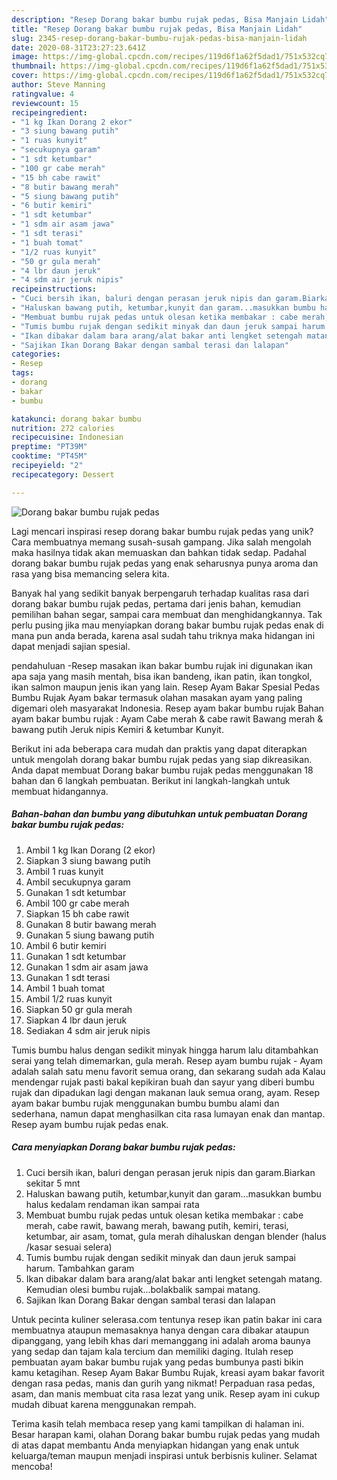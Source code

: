 ```yaml
---
description: "Resep Dorang bakar bumbu rujak pedas, Bisa Manjain Lidah"
title: "Resep Dorang bakar bumbu rujak pedas, Bisa Manjain Lidah"
slug: 2345-resep-dorang-bakar-bumbu-rujak-pedas-bisa-manjain-lidah
date: 2020-08-31T23:27:23.641Z
image: https://img-global.cpcdn.com/recipes/119d6f1a62f5dad1/751x532cq70/dorang-bakar-bumbu-rujak-pedas-foto-resep-utama.jpg
thumbnail: https://img-global.cpcdn.com/recipes/119d6f1a62f5dad1/751x532cq70/dorang-bakar-bumbu-rujak-pedas-foto-resep-utama.jpg
cover: https://img-global.cpcdn.com/recipes/119d6f1a62f5dad1/751x532cq70/dorang-bakar-bumbu-rujak-pedas-foto-resep-utama.jpg
author: Steve Manning
ratingvalue: 4
reviewcount: 15
recipeingredient:
- "1 kg Ikan Dorang 2 ekor"
- "3 siung bawang putih"
- "1 ruas kunyit"
- "secukupnya garam"
- "1 sdt ketumbar"
- "100 gr cabe merah"
- "15 bh cabe rawit"
- "8 butir bawang merah"
- "5 siung bawang putih"
- "6 butir kemiri"
- "1 sdt ketumbar"
- "1 sdm air asam jawa"
- "1 sdt terasi"
- "1 buah tomat"
- "1/2 ruas kunyit"
- "50 gr gula merah"
- "4 lbr daun jeruk"
- "4 sdm air jeruk nipis"
recipeinstructions:
- "Cuci bersih ikan, baluri dengan perasan jeruk nipis dan garam.Biarkan sekitar 5 mnt"
- "Haluskan bawang putih, ketumbar,kunyit dan garam...masukkan bumbu halus kedalam rendaman ikan sampai rata"
- "Membuat bumbu rujak pedas untuk olesan ketika membakar : cabe merah, cabe rawit, bawang merah, bawang putih, kemiri, terasi, ketumbar, air asam, tomat, gula merah dihaluskan dengan blender (halus /kasar sesuai selera)"
- "Tumis bumbu rujak dengan sedikit minyak dan daun jeruk sampai harum. Tambahkan garam"
- "Ikan dibakar dalam bara arang/alat bakar anti lengket setengah matang. Kemudian olesi bumbu rujak...bolakbalik sampai matang."
- "Sajikan Ikan Dorang Bakar dengan sambal terasi dan lalapan"
categories:
- Resep
tags:
- dorang
- bakar
- bumbu

katakunci: dorang bakar bumbu 
nutrition: 272 calories
recipecuisine: Indonesian
preptime: "PT39M"
cooktime: "PT45M"
recipeyield: "2"
recipecategory: Dessert

---
```



![Dorang bakar bumbu rujak pedas](https://img-global.cpcdn.com/recipes/119d6f1a62f5dad1/751x532cq70/dorang-bakar-bumbu-rujak-pedas-foto-resep-utama.jpg)

Lagi mencari inspirasi resep dorang bakar bumbu rujak pedas yang unik? Cara membuatnya memang susah-susah gampang. Jika salah mengolah maka hasilnya tidak akan memuaskan dan bahkan tidak sedap. Padahal dorang bakar bumbu rujak pedas yang enak seharusnya punya aroma dan rasa yang bisa memancing selera kita.

Banyak hal yang sedikit banyak berpengaruh terhadap kualitas rasa dari dorang bakar bumbu rujak pedas, pertama dari jenis bahan, kemudian pemilihan bahan segar, sampai cara membuat dan menghidangkannya. Tak perlu pusing jika mau menyiapkan dorang bakar bumbu rujak pedas enak di mana pun anda berada, karena asal sudah tahu triknya maka hidangan ini dapat menjadi sajian spesial.

pendahuluan -Resep masakan ikan bakar bumbu rujak ini digunakan ikan apa saja yang masih mentah, bisa ikan bandeng, ikan patin, ikan tongkol, ikan salmon maupun jenis ikan yang lain. Resep Ayam Bakar Spesial Pedas Bumbu Rujak Ayam bakar termasuk olahan masakan ayam yang paling digemari oleh masyarakat Indonesia. Resep ayam bakar bumbu rujak Bahan ayam bakar bumbu rujak : Ayam Cabe merah &amp; cabe rawit Bawang merah &amp; bawang putih Jeruk nipis Kemiri &amp; ketumbar Kunyit.


Berikut ini ada beberapa cara mudah dan praktis yang dapat diterapkan untuk mengolah dorang bakar bumbu rujak pedas yang siap dikreasikan. Anda dapat membuat Dorang bakar bumbu rujak pedas menggunakan 18 bahan dan 6 langkah pembuatan. Berikut ini langkah-langkah untuk membuat hidangannya.

<!--inarticleads1-->

##### Bahan-bahan dan bumbu yang dibutuhkan untuk pembuatan Dorang bakar bumbu rujak pedas:

1. Ambil 1 kg Ikan Dorang (2 ekor)
1. Siapkan 3 siung bawang putih
1. Ambil 1 ruas kunyit
1. Ambil secukupnya garam
1. Gunakan 1 sdt ketumbar
1. Ambil 100 gr cabe merah
1. Siapkan 15 bh cabe rawit
1. Gunakan 8 butir bawang merah
1. Gunakan 5 siung bawang putih
1. Ambil 6 butir kemiri
1. Gunakan 1 sdt ketumbar
1. Gunakan 1 sdm air asam jawa
1. Gunakan 1 sdt terasi
1. Ambil 1 buah tomat
1. Ambil 1/2 ruas kunyit
1. Siapkan 50 gr gula merah
1. Siapkan 4 lbr daun jeruk
1. Sediakan 4 sdm air jeruk nipis


Tumis bumbu halus dengan sedikit minyak hingga harum lalu ditambahkan serai yang telah dimemarkan, gula merah. Resep ayam bumbu rujak - Ayam adalah salah satu menu favorit semua orang, dan sekarang sudah ada Kalau mendengar rujak pasti bakal kepikiran buah dan sayur yang diberi bumbu rujak dan dipadukan lagi dengan makanan lauk semua orang, ayam. Resep ayam bakar bumbu rujak menggunakan bumbu bumbu alami dan sederhana, namun dapat menghasilkan cita rasa lumayan enak dan mantap. Resep ayam bumbu rujak pedas enak. 

<!--inarticleads2-->

##### Cara menyiapkan Dorang bakar bumbu rujak pedas:

1. Cuci bersih ikan, baluri dengan perasan jeruk nipis dan garam.Biarkan sekitar 5 mnt
1. Haluskan bawang putih, ketumbar,kunyit dan garam...masukkan bumbu halus kedalam rendaman ikan sampai rata
1. Membuat bumbu rujak pedas untuk olesan ketika membakar : cabe merah, cabe rawit, bawang merah, bawang putih, kemiri, terasi, ketumbar, air asam, tomat, gula merah dihaluskan dengan blender (halus /kasar sesuai selera)
1. Tumis bumbu rujak dengan sedikit minyak dan daun jeruk sampai harum. Tambahkan garam
1. Ikan dibakar dalam bara arang/alat bakar anti lengket setengah matang. Kemudian olesi bumbu rujak...bolakbalik sampai matang.
1. Sajikan Ikan Dorang Bakar dengan sambal terasi dan lalapan


Untuk pecinta kuliner selerasa.com tentunya resep ikan patin bakar ini cara membuatnya ataupun memasaknya hanya dengan cara dibakar ataupun dipanggang, yang lebih khas dari memanggang ini adalah aroma baunya yang sedap dan tajam kala tercium dan memiliki daging. Itulah resep pembuatan ayam bakar bumbu rujak yang pedas bumbunya pasti bikin kamu ketagihan. Resep Ayam Bakar Bumbu Rujak, kreasi ayam bakar favorit dengan rasa pedas, manis dan gurih yang nikmat! Perpaduan rasa pedas, asam, dan manis membuat cita rasa lezat yang unik. Resep ayam ini cukup mudah dibuat karena menggunakan rempah. 

Terima kasih telah membaca resep yang kami tampilkan di halaman ini. Besar harapan kami, olahan Dorang bakar bumbu rujak pedas yang mudah di atas dapat membantu Anda menyiapkan hidangan yang enak untuk keluarga/teman maupun menjadi inspirasi untuk berbisnis kuliner. Selamat mencoba!
